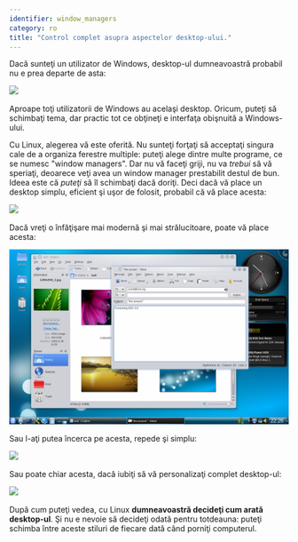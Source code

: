 ```yaml
---
identifier: window_managers
category: ro
title: "Control complet asupra aspectelor desktop-ului."
---
```

Dacă sunteţi un utilizator de Windows, desktop-ul dumneavoastră
probabil nu e prea departe de asta:


<img src="/img/windows_vista.jpg" />

Aproape toţi utilizatorii de Windows au acelaşi desktop. Oricum, puteţi
să schimbaţi tema, dar practic tot ce obţineţi e interfaţa obişnuită a
Windows-ului.

Cu Linux, alegerea vă este oferită. Nu sunteţi forţaţi să acceptaţi
singura cale de a organiza ferestre multiple: puteţi alege dintre multe programe,
ce se numesc "window managers". Dar nu vă faceţi griji, nu va <i>trebui</i> să vă
speriaţi, deoarece veţi avea un window manager prestabilit destul de bun. Ideea este că
<i>puteţi</i> să îl schimbaţi dacă doriţi.
Deci dacă vă place un desktop simplu, eficient şi uşor de folosit,
probabil că vă place acesta:

<img src="/img/ubuntu.jpg"/>

Dacă vreţi o înfăţişare mai modernă şi mai strălucitoare, poate vă place
acesta:

<img src="/img/kde.png" />

Sau l-aţi putea încerca pe acesta, repede şi simplu:

<img src="/img/xfce.jpg" />

Sau poate chiar acesta, dacă iubiţi să vă personalizaţi complet desktop-ul:

<img src="/img/wm.jpg" />

După cum puteţi vedea, cu Linux <b>dumneavoastră decideţi cum arată
desktop-ul</b>. Şi nu e nevoie să decideţi odată pentru totdeauna:
puteţi schimba între aceste stiluri de fiecare dată când porniţi computerul.





